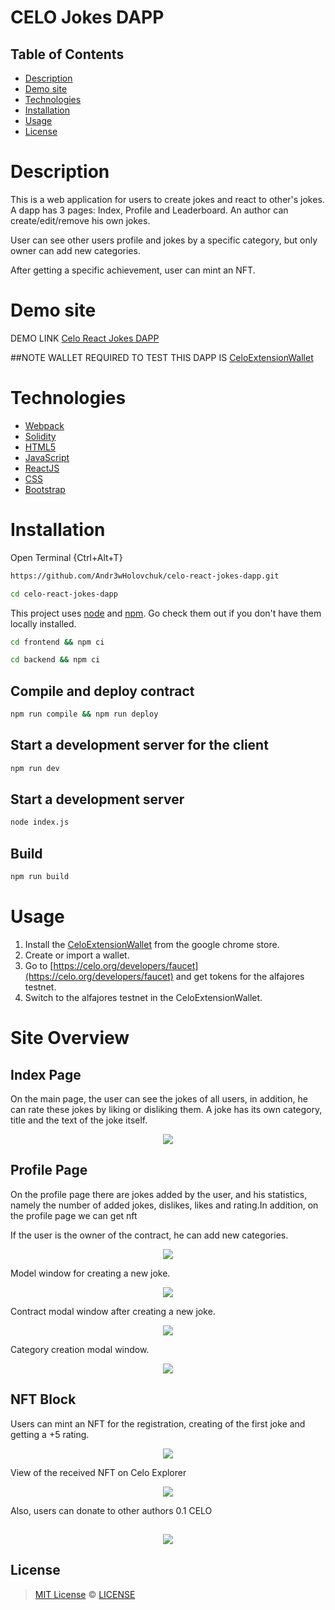 # CELO Jokes DAPP

## Table of Contents

-   [Description](#description)
-   [Demo site](#site-demo)
-   [Technologies](#technologies)
-   [Installation](#installation)
-   [Usage](#usage)
-   [License](#license)

# Description


This is a web application for users to create jokes and react to other's jokes. A dapp has 3 pages: Index, Profile and Leaderboard. An author can create/edit/remove his own jokes.

User can see other users profile and jokes by a specific category, but only owner can add new categories.

After getting a specific achievement, user can mint an NFT.

# Demo site

DEMO LINK [Celo React Jokes DAPP](https://andrew-celo-react.netlify.app)

##NOTE
WALLET REQUIRED TO TEST THIS DAPP IS [CeloExtensionWallet](https://chrome.google.com/webstore/detail/celoextensionwallet/kkilomkmpmkbdnfelcpgckmpcaemjcdh)


# Technologies

* [Webpack](https://webpack.js.org)
* [Solidity](https://soliditylang.org)
* [HTML5](https://developer.mozilla.org/en-US/docs/Web/HTML)
* [JavaScript](https://developer.mozilla.org/en-US/docs/Web/JavaScript)
* [ReactJS](https://react.dev)
* [CSS](https://developer.mozilla.org/en-US/docs/Web/CSS)
* [Bootstrap](https://react-bootstrap.netlify.app)

# Installation

Open Terminal {Ctrl+Alt+T}

```sh
https://github.com/Andr3wHolovchuk/celo-react-jokes-dapp.git
```

```sh
cd celo-react-jokes-dapp
```

This project uses [node](http://nodejs.org) and [npm](https://npmjs.com). Go check them out if you don't have them locally installed.

```sh
cd frontend && npm ci

cd backend && npm ci
```

## Compile and deploy contract

```sh
npm run compile && npm run deploy
```

## Start a development server for the client

```sh
npm run dev
```

## Start a development server

```sh
node index.js
```

## Build

```sh
npm run build
```
# Usage
1. Install the [CeloExtensionWallet](https://chrome.google.com/webstore/detail/celoextensionwallet/kkilomkmpmkbdnfelcpgckmpcaemjcdh) from the google chrome store.
2. Create or import a wallet.
3. Go to [https://celo.org/developers/faucet](https://celo.org/developers/faucet) and get tokens for the alfajores testnet.
4. Switch to the alfajores testnet in the CeloExtensionWallet.

# Site Overview
## Index Page
On the main page, the user can see the jokes of all users, in addition, he can rate these jokes by liking or disliking them. A joke has its own category, title and the text of the joke itself.

[<p align="center"><img src="images/5.png"/></p>][def]

## Profile Page
On the profile page there are jokes added by the user, and his statistics, namely the number of added jokes, dislikes, likes and rating.In addition, on the profile page we can get nft

If the user is the owner of the contract, he can add new categories.

[<p align="center"><img src="images/11.png"/></p>][def]

Model window for creating a new joke.

[<p align="center"><img src="images/3.png"/></p>][def]

Contract modal window after creating a new joke.

[<p align="center"><img src="images/2.png"/></p>][def]

Category creation modal window.

[<p align="center"><img src="images/1.png"/></p>][def]
 
## NFT Block 

Users can mint an NFT for the registration, creating of the first joke and getting a +5 rating.

[<p align="center"><img src="images/6.png"/></p>][def]

View of the received NFT on Celo Explorer

[<p align="center"><img src="images/7.png"/></p>][def]


Also, users can donate to other authors 0.1 CELO

[<p align="center"><img src="images/10.png"/></p>][def]
---

## License
> [MIT License](https://opensource.org/licenses/MIT) &copy; [LICENSE](LICENSE)

[def]: images